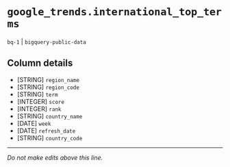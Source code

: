 # `google_trends.international_top_terms`
`bq-1` | `bigquery-public-data`

## Column details
* [STRING]    `region_name`
* [STRING]    `region_code`
* [STRING]    `term`
* [INTEGER]   `score`
* [INTEGER]   `rank`
* [STRING]    `country_name`
* [DATE]      `week`
* [DATE]      `refresh_date`
* [STRING]    `country_code`

-------------------------------------------------------------------------------
*Do not make edits above this line.*

